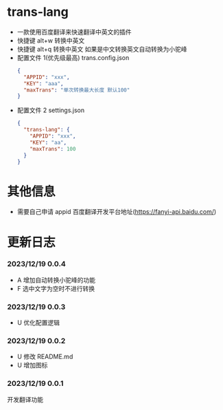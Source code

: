 # trans-lang

- 一款使用百度翻译来快速翻译中英文的插件
- 快捷键 alt+w 转换中英文
- 快捷键 alt+q 转换中英文 如果是中文转换英文自动转换为小驼峰 
- 配置文件 1(优先级最高) trans.config.json
  ```json
  {
    "APPID": "xxx",
    "KEY": "aaa",
    "maxTrans": "单次转换最大长度 默认100"
  }
  ```
- 配置文件 2 settings.json
  ```json
  {
    "trans-lang": {
      "APPID": "xxx",
      "KEY": "aa",
      "maxTrans": 100
    }
  }
  ```

# 其他信息

- 需要自己申请 appid 百度翻译开发平台地址(https://fanyi-api.baidu.com/)

# 更新日志

### 2023/12/19 0.0.4

- A 增加自动转换小驼峰的功能
- F 选中文字为空时不进行转换

### 2023/12/19 0.0.3

- U 优化配置逻辑

### 2023/12/19 0.0.2

- U 修改 README.md
- U 增加图标

### 2023/12/19 0.0.1

开发翻译功能
